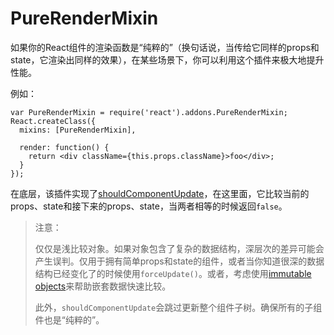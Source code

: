 # PureRenderMixin


如果你的React组件的渲染函数是“纯粹的”（换句话说，当传给它同样的props和state，它渲染出同样的效果），在某些场景下，你可以利用这个插件来极大地提升性能。

例如：

```
var PureRenderMixin = require('react').addons.PureRenderMixin;
React.createClass({
  mixins: [PureRenderMixin],

  render: function() {
    return <div className={this.props.className}>foo</div>;
  }
});
```

在底层，该插件实现了[shouldComponentUpdate](/react/docs/component-specs.html#updating-shouldcomponentupdate)，在这里面，它比较当前的props、state和接下来的props、state，当两者相等的时候返回`false`。

> 注意：
>
> 仅仅是浅比较对象。如果对象包含了复杂的数据结构，深层次的差异可能会产生误判。仅用于拥有简单props和state的组件，或者当你知道很深的数据结构已经变化了的时候使用`forceUpdate()`。或者，考虑使用[immutable objects](http://facebook.github.io/immutable-js/)来帮助嵌套数据快速比较。
>
> 此外，`shouldComponentUpdate`会跳过更新整个组件子树。确保所有的子组件也是“纯粹的”。
